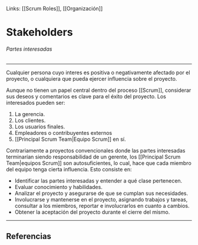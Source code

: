Links: [[Scrum Roles]], [[Organización]]

# Stakeholders
###### Partes interesadas
---

Cualquier persona cuyo interes es positiva o negativamente afectado por el proyecto, o cualquiera que pueda ejercer influencia sobre el proyecto.

Aunque no tienen un papel central dentro del proceso [[Scrum]], considerar sus deseos y comentarios es clave para el éxito del proyecto. Los interesados pueden ser:
1. La gerencia.
2. Los clientes.
3. Los usuarios finales.
4. Empleadores o contribuyentes externos
5. [[Principal Scrum Team|Equipo Scrum]] en sí.

Contrariamente a proyectos convencionales donde las partes interesadas terminarían siendo responsabilidad de un gerente, los [[Principal Scrum Team|equipos Scrum]] son autosuficientes, lo cual, hace que cada miembro del equipo tenga cierta influencia. Esto consiste en:
- Identificar las partes interesadas y entender a qué clase pertenecen.
- Evaluar conocimiento y habilidades.
- Analizar el proyecto y asegurarse de que se cumplan sus necesidades.
- Involucrarse y mantenerse en el proyecto, asignando trabajos y tareas, consultar a los miembros, reportar e involucrarlos en cuanto a cambios.
- Obtener la aceptación del proyecto durante el cierre del mismo.

---

## Referencias